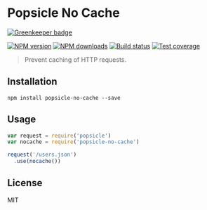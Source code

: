 # Popsicle No Cache

[![Greenkeeper badge](https://badges.greenkeeper.io/blakeembrey/popsicle-no-cache.svg)](https://greenkeeper.io/)

[![NPM version][npm-image]][npm-url]
[![NPM downloads][downloads-image]][downloads-url]
[![Build status][travis-image]][travis-url]
[![Test coverage][coveralls-image]][coveralls-url]

> Prevent caching of HTTP requests.

## Installation

```
npm install popsicle-no-cache --save
```

## Usage

```javascript
var request = require('popsicle')
var nocache = require('popsicle-no-cache')

request('/users.json')
  .use(nocache())
```

## License

MIT

[npm-image]: https://img.shields.io/npm/v/popsicle-no-cache.svg?style=flat
[npm-url]: https://npmjs.org/package/popsicle-no-cache
[downloads-image]: https://img.shields.io/npm/dm/popsicle-no-cache.svg?style=flat
[downloads-url]: https://npmjs.org/package/popsicle-no-cache
[travis-image]: https://img.shields.io/travis/blakeembrey/popsicle-no-cache.svg?style=flat
[travis-url]: https://travis-ci.org/blakeembrey/popsicle-no-cache
[coveralls-image]: https://img.shields.io/coveralls/blakeembrey/popsicle-no-cache.svg?style=flat
[coveralls-url]: https://coveralls.io/r/blakeembrey/popsicle-no-cache?branch=master
